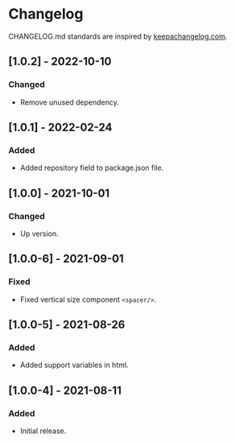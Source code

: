 # Changelog

CHANGELOG.md standards are inspired by [keepachangelog.com](https://keepachangelog.com/en/1.0.0/).

## [1.0.2] - 2022-10-10

### Changed

- Remove unused dependency.

## [1.0.1] - 2022-02-24

### Added

- Added repository field to package.json file.

## [1.0.0] - 2021-10-01

### Changed

- Up version.

## [1.0.0-6] - 2021-09-01

### Fixed

- Fixed vertical size component `<spacer/>`.

## [1.0.0-5] - 2021-08-26

### Added

- Added support variables in html.

## [1.0.0-4] - 2021-08-11

### Added

- Initial release.
